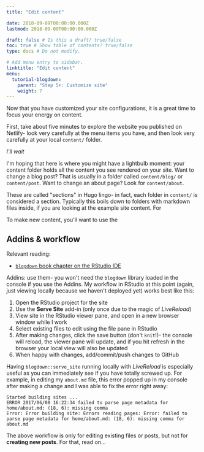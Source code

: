 ```yaml
---
title: "Edit content"

date: 2018-09-09T00:00:00.000Z
lastmod: 2018-09-09T00:00:00.000Z

draft: false # Is this a draft? true/false
toc: true # Show table of contents? true/false
type: docs # Do not modify.

# Add menu entry to sidebar.
linktitle: "Edit content"
menu:
  tutorial-blogdown:
    parent: "Step 5+: Customize site"
    weight: 7
---
```




Now that you have customized your site configurations, it is a great time to focus your energy on content. 

First, take about five minutes to explore the website you published on Netlify- look very carefully at the menu items you have, and then look very carefully at your local `content/` folder. 

*I'll wait*

I'm hoping that here is where you might have a lightbulb moment: your content folder holds all the content you see rendered on your site. Want to change a blog post? That is usually in a folder called `content/blog/` or `content/post`. Want to change an about page? Look for `content/about`. 

These are called "sections" in Hugo lingo- in fact, each folder in `content/` is considered a section. Typically this boils down to folders with markdown files inside, if you are looking at the example site content. For 




To make new content, you'll want to use the 

## Addins & workflow

Relevant reading:

* [`blogdown` book chapter on the RStudio IDE](https://bookdown.org/yihui/blogdown/rstudio-ide.html)


Addins: use them- you won't need the `blogdown` library loaded in the console if you use the Addins. My workflow in RStudio at this point (again, just viewing locally because we haven't deployed yet) works best like this:

1. Open the RStudio project for the site
2. Use the **Serve Site** add-in (only once due to the magic of *LiveReload*)
3. View site in the RStudio viewer pane, and open in a new browser window while I work
3. Select existing files to edit using the file pane in RStudio
4. After making changes, click the save button (don't `knit`!)- the console will reload, the viewer pane will update, and if you hit refresh in the browser your local view will also be updated
5. When happy with changes, add/commit/push changes to GitHub

Having `blogdown::serve_site` running locally with *LiveReload* is especially useful as you can immediately see if you have totally screwed up. For example, in editing my `about.md` file, this error popped up in my console after making a change and I was able to fix the error right away:

```
Started building sites ...
ERROR 2017/06/08 16:22:34 failed to parse page metadata for home/about.md: (18, 6): missing comma
Error: Error building site: Errors reading pages: Error: failed to parse page metadata for home/about.md: (18, 6): missing comma for about.md
```


The above workflow is only for editing existing files or posts, but not for **creating new posts**. For that, read on...
